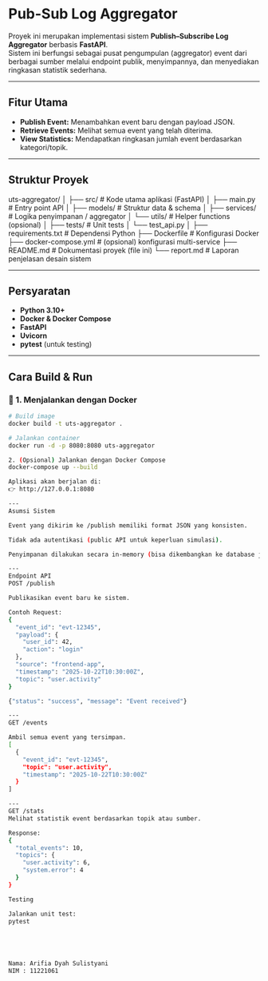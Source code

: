 # Pub-Sub Log Aggregator

Proyek ini merupakan implementasi sistem **Publish–Subscribe Log Aggregator** berbasis **FastAPI**.  
Sistem ini berfungsi sebagai pusat pengumpulan (aggregator) event dari berbagai sumber melalui endpoint publik, menyimpannya, dan menyediakan ringkasan statistik sederhana.

---

## Fitur Utama

- **Publish Event:** Menambahkan event baru dengan payload JSON.
- **Retrieve Events:** Melihat semua event yang telah diterima.
- **View Statistics:** Mendapatkan ringkasan jumlah event berdasarkan kategori/topik.

---

## Struktur Proyek

uts-aggregator/
│
├── src/ # Kode utama aplikasi (FastAPI)
│ ├── main.py # Entry point API
│ ├── models/ # Struktur data & schema
│ ├── services/ # Logika penyimpanan / aggregator
│ └── utils/ # Helper functions (opsional)
│
├── tests/ # Unit tests
│ └── test_api.py
│
├── requirements.txt # Dependensi Python
├── Dockerfile # Konfigurasi Docker
├── docker-compose.yml # (opsional) konfigurasi multi-service
├── README.md # Dokumentasi proyek (file ini)
└── report.md # Laporan penjelasan desain sistem

---

## Persyaratan

- **Python 3.10+**
- **Docker & Docker Compose**
- **FastAPI**
- **Uvicorn**
- **pytest** (untuk testing)

---

## Cara Build & Run

### 🔹 1. Menjalankan dengan Docker

```bash
# Build image
docker build -t uts-aggregator .

# Jalankan container
docker run -d -p 8080:8080 uts-aggregator

2. (Opsional) Jalankan dengan Docker Compose
docker-compose up --build

Aplikasi akan berjalan di:
👉 http://127.0.0.1:8080

---
Asumsi Sistem

Event yang dikirim ke /publish memiliki format JSON yang konsisten.

Tidak ada autentikasi (public API untuk keperluan simulasi).

Penyimpanan dilakukan secara in-memory (bisa dikembangkan ke database jika dibutuhkan).

---
Endpoint API
POST /publish

Publikasikan event baru ke sistem.

Contoh Request:
{
  "event_id": "evt-12345",
  "payload": {
    "user_id": 42,
    "action": "login"
  },
  "source": "frontend-app",
  "timestamp": "2025-10-22T10:30:00Z",
  "topic": "user.activity"
}

{"status": "success", "message": "Event received"}

---
GET /events

Ambil semua event yang tersimpan.
[
  {
    "event_id": "evt-12345",
    "topic": "user.activity",
    "timestamp": "2025-10-22T10:30:00Z"
  }
]

---
GET /stats
Melihat statistik event berdasarkan topik atau sumber.

Response:
{
  "total_events": 10,
  "topics": {
    "user.activity": 6,
    "system.error": 4
  }
}

Testing

Jalankan unit test:
pytest





Nama: Arifia Dyah Sulistyani
NIM : 11221061
```
